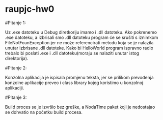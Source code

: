# raupjc-hw0

#Pitanje 1:

Uz .exe datoteku u Debug diretkoriju imamo i .dll datoteku.
Ako pokrenemo .exe datoteku, a izbrisali smo .dll datoteku program će se srušiti s iznimkom FileNotFounException jer 
ne može referencirati metodu koja se je nalazila unutar izbrisane .dll datoteke.
Kako bi HelloWorld program ispravno radio trebalo bi poslati .exe i .dll datoteku(moraju se nalaziti unutar istog direktorija).   

#Pitanje 2:

Konzolna aplikacija je ispisala promjenu teksta, jer se prilikom prevođenja konzolne 
aplikacije preveo i class library kojeg koristimo u konzolnoj aplikaciji.

#Pitanje 3:

Build proces se je izvršio bez greške, a NodaTime paket koji je nedostajao se dohvatio na početku build procesa.
